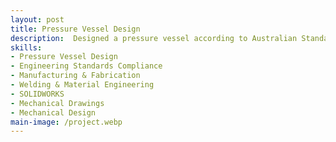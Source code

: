 ```yaml
---
layout: post
title: Pressure Vessel Design
description:  Designed a pressure vessel according to Australian Standard AS1210, performing detailed calculations for structural integrity and compliance.
skills: 
- Pressure Vessel Design 
- Engineering Standards Compliance 
- Manufacturing & Fabrication 
- Welding & Material Engineering 
- SOLIDWORKS 
- Mechanical Drawings 
- Mechanical Design
main-image: /project.webp 
---
```


